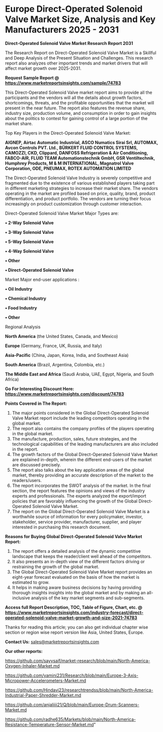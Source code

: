 # Europe Direct-Operated Solenoid Valve Market Size, Analysis and Key Manufacturers 2025 - 2031

<strong>Direct-Operated Solenoid Valve Market Research Report 2031</strong>

The Research Report on Direct-Operated Solenoid Valve Market is a Skillful and Deep Analysis of the Present Situation and Challenges. This research report also analyzes other important trends and market drivers that will affect market growth over 2025-2031.

<strong>Request Sample Report @ <a href=https://www.marketreportsinsights.com/sample/74783>https://www.marketreportsinsights.com/sample/74783</a></strong>

This Direct-Operated Solenoid Valve market report aims to provide all the participants and the vendors will all the details about growth factors, shortcomings, threats, and the profitable opportunities that the market will present in the near future. The report also features the revenue share, industry size, production volume, and consumption in order to gain insights about the politics to contest for gaining control of a large portion of the market share.

Top Key Players in the Direct-Operated Solenoid Valve Market:

<strong>AIGNEP, Airtac Automatic Industrial, ASCO Numatics Sirai Srl, AUTOMAX, Avcon Controls PVT. Ltd., BÜRKERT FLUID CONTROL SYSTEMS, CAMOZZI, CKD, Clippard, DANFOSS Refrigeration & Air Conditioning, FABCO-AIR, FLUID TEAM Automationstechnik GmbH, GSR Ventiltechnik, Humphrey Products, M & M INTERNATIONAL, Magnatrol Valve Corporation, ODE, PNEUMAX, ROTEX AUTOMATION LIMITED</strong>

The Direct-Operated Solenoid Valve Industry is severely competitive and fragmented due to the existence of various established players taking part in different marketing strategies to increase their market share. The vendors operating in the market are profiled based on price, quality, brand, product differentiation, and product portfolio. The vendors are turning their focus increasingly on product customization through customer interaction.

Direct-Operated Solenoid Valve Market Major Types are:

<strong>• 2-Way Solenoid Valve

• 3-Way Solenoid Valve

• 5-Way Solenoid Valve

• 4-Way Solenoid Valve

• Other

• Direct-Operated Solenoid Valve</strong>

Market Major end-user applications :

<strong>• Oil Industry

• Chemical Industry

• Food Industry

• Other</strong>

Regional Analysis

</u><strong><b>North America</b></strong> (the United States, Canada, and Mexico)

<strong><b>Europe </b></strong>(Germany, France, UK, Russia, and Italy)

<strong><b>Asia-Pacific</b></strong> (China, Japan, Korea, India, and Southeast Asia)

<strong><b>South America</b></strong> (Brazil, Argentina, Colombia, etc.)

<strong><b>The Middle East and Africa</b></strong> (Saudi Arabia, UAE, Egypt, Nigeria, and South Africa)

<strong>Go For Interesting Discount Here: <a href=https://www.marketreportsinsights.com/discount/74783>https://www.marketreportsinsights.com/discount/74783</a></strong>

<strong>Points Covered in The Report:</strong>
<ol>
  <li>The major points considered in the Global Direct-Operated Solenoid Valve Market report include the leading competitors operating in the global market.</li>
  <li>The report also contains the company profiles of the players operating in the global market.</li>
  <li>The manufacture, production, sales, future strategies, and the technological capabilities of the leading manufacturers are also included in the report.</li>
  <li>The growth factors of the Global Direct-Operated Solenoid Valve Market are explained in-depth, wherein the different end-users of the market are discussed precisely.</li>
  <li>The report also talks about the key application areas of the global market, thereby providing an accurate description of the market to the readers/users.</li>
  <li>The report incorporates the SWOT analysis of the market. In the final section, the report features the opinions and views of the industry experts and professionals. The experts analyzed the export/import policies that are favorably influencing the growth of the Global Direct-Operated Solenoid Valve Market.</li>
  <li>The report on the Global Direct-Operated Solenoid Valve Market is a worthwhile source of information for every policymaker, investor, stakeholder, service provider, manufacturer, supplier, and player interested in purchasing this research document.</li>
</ol>
<strong>Reasons for Buying Global Direct-Operated Solenoid Valve Market Report:</strong>

<ol>
  <li>The report offers a detailed analysis of the dynamic competitive landscape that keeps the reader/client well ahead of the competitors.</li>
  <li>It also presents an in-depth view of the different factors driving or restraining the growth of the global market.</li>
  <li>The Global Direct-Operated Solenoid Valve Market report provides an eight-year forecast evaluated on the basis of how the market is estimated to grow.</li>
  <li>It helps in making aware business decisions by having providing thorough insights insights into the global market and by making an all-inclusive analysis of the key market segments and sub-segments.</li>
</ol>
<strong>Access full Report Description, TOC, Table of Figure, Chart, etc. @ <a href=https://www.marketreportsinsights.com/industry-forecast/direct-operated-solenoid-valve-market-growth-and-size-2021-74783>https://www.marketreportsinsights.com/industry-forecast/direct-operated-solenoid-valve-market-growth-and-size-2021-74783</a></strong>


Thanks for reading this article; you can also get individual chapter wise section or region wise report version like Asia, United States, Europe.

<strong>Contact Us:</strong>
sales@marketreportsinsights.com

<strong>Our other reports:</strong>

<a href=https://github.com/sayysaif/market-research/blob/main/North-America-Oxygen-Inhaler-Market.md>https://github.com/sayysaif/market-research/blob/main/North-America-Oxygen-Inhaler-Market.md</a>

<a href=https://github.com/yamini231/Research/blob/main/Europe-3-Axis-Micropower-Accelerometers-Market.md>https://github.com/yamini231/Research/blob/main/Europe-3-Axis-Micropower-Accelerometers-Market.md</a>

<a href=https://github.com/Hindavi23/researchtrendss/blob/main/North-America-Industrial-Paper-Shredder-Market.md>https://github.com/Hindavi23/researchtrendss/blob/main/North-America-Industrial-Paper-Shredder-Market.md</a>

<a href=https://github.com/anjaliiii21/Q/blob/main/Europe-Drum-Scanners-Market.md>https://github.com/anjaliiii21/Q/blob/main/Europe-Drum-Scanners-Market.md</a>

<a href=https://github.com/radhe635/Markets/blob/main/North-America-Resistance-Temperature-Sensor-Market.md>https://github.com/radhe635/Markets/blob/main/North-America-Resistance-Temperature-Sensor-Market.md</a>"
